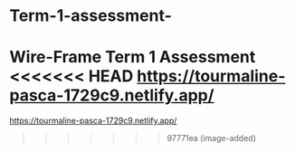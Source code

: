 # Term-1-assessment-
Wire-Frame Term 1 Assessment
<<<<<<< HEAD
https://tourmaline-pasca-1729c9.netlify.app/
=======
https://tourmaline-pasca-1729c9.netlify.app/
>>>>>>> 97771ea (image-added)
